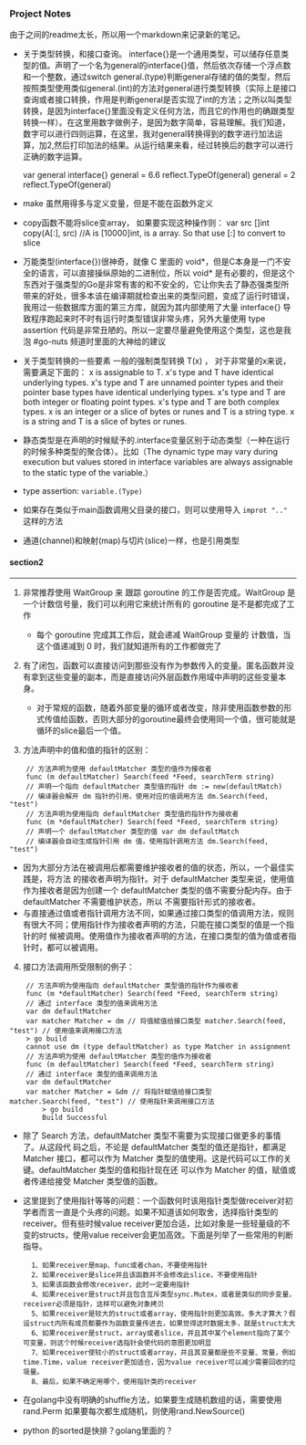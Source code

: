 ### Project Notes
由于之间的readme太长，所以用一个markdown来记录新的笔记。

+ 关于类型转换，和接口查询。
    interface{}是一个通用类型，可以储存任意类型的值。声明了一个名为general的interface{}值，然后依次存储一个浮点数和一个整数，通过switch general.(type)判断general存储的值的类型，然后按照类型使用类似general.(int)的方法对general进行类型转换（实际上是接口查询或者接口转换，作用是判断general是否实现了int的方法；之所以叫类型转换，是因为interface{}里面没有定义任何方法，而且它的作用也的确跟类型转换一样）。在这里用数字做例子，是因为数字简单，容易理解。我们知道，数字可以进行四则运算，在这里，我对general转换得到的数字进行加法运算，加2,然后打印加法的结果。从运行结果来看，经过转换后的数字可以进行正确的数字运算。
    
    var general interface{}
    general = 6.6
    reflect.TypeOf(general)
    general = 2
    reflect.TypeOf(general)


+ make 虽然用得多与定义变量，但是不能在函数外定义
+ copy函数不能将slice变array， 如果要实现这种操作则：
    var src []int 
	copy(A[:], src) //A is [10000]int, is a array. So that use [:] to convert to slice 
+ 万能类型(interface{})很神奇，就像 C 里面的 void*，但是C本身是一门不安全的语言，可以直接操纵原始的二进制位，所以 void* 是有必要的，但是这个东西对于强类型的Go是非常有害的和不安全的，它让你失去了静态强类型所带来的好处，很多本该在编译期就检查出来的类型问题，变成了运行时错误，我用过一些数据库方面的第三方库，就因为其内部使用了大量 interface{} 导致程序跑起来时不时有运行时类型错误非常头疼，另外大量使用 type assertion 代码是非常丑陋的。所以一定要尽量避免使用这个类型，这也是我泡 #go-nuts 频道时里面的大神给的建议

+ 关于类型转换的一些要素
    一般的强制类型转换 T(x) ， 对于非常量的x来说，需要满足下面的：
    x is assignable to T. 
    x's type and T have identical underlying types.
    x's type and T are unnamed pointer types and their pointer base types have identical underlying types.
    x's type and T are both integer or floating point types.
    x's type and T are both complex types.
    x is an integer or a slice of bytes or runes and T is a string type.
    x is a string and T is a slice of bytes or runes.

+ 静态类型是在声明的时候赋予的.interface变量区别于动态类型（一种在运行的时候多种类型的聚合体）。比如（The dynamic type may vary during execution but values stored in interface variables are always assignable to the static type of the variable.）

+ type assertion: `variable.(Type)`

+ 如果存在类似于main函数调用父目录的接口，则可以使用导入 `improt ".." `这样的方法
+ 通道(channel)和映射(map)与切片(slice)一样，也是引用类型


#### section2
---
1. 非常推荐使用 WaitGroup 来 跟踪 goroutine 的工作是否完成。WaitGroup 是一个计数信号量，我们可以利用它来统计所有的 goroutine 是不是都完成了工作
    + 每个 goroutine 完成其工作后，就会递减 WaitGroup 变量的 计数值，当这个值递减到 0 时，我们就知道所有的工作都做完了

2. 有了闭包，函数可以直接访问到那些没有作为参数传入的变量。匿名函数并没有拿到这些变量的副本，而是直接访问外层函数作用域中声明的这些变量本身。
    + 对于常规的函数，随着外部变量的循环或者改变，除非使用函数参数的形式传值给函数，否则大部分的goroutine最终会使用同一个值，很可能就是循环的slice最后一个值。

3. 方法声明中的值和值的指针的区别：
```
    // 方法声明为使用 defaultMatcher 类型的值作为接收者
    func (m defaultMatcher) Search(feed *Feed, searchTerm string)
    // 声明一个指向 defaultMatcher 类型值的指针 dm := new(defaultMatch)
    // 编译器会解开 dm 指针的引用，使用对应的值调用方法 dm.Search(feed, "test")
    // 方法声明为使用指向 defaultMatcher 类型值的指针作为接收者
    func (m *defaultMatcher) Search(feed *Feed, searchTerm string)
    // 声明一个 defaultMatcher 类型的值 var dm defaultMatch
    // 编译器会自动生成指针引用 dm 值，使用指针调用方法 dm.Search(feed, "test")
```

+ 因为大部分方法在被调用后都需要维护接收者的值的状态，所以，一个最佳实践是，将方法 的接收者声明为指针。对于 defaultMatcher 类型来说，使用值作为接收者是因为创建一个 defaultMatcher 类型的值不需要分配内存。由于 defaultMatcher 不需要维护状态，所以 不需要指针形式的接收者。
+ 与直接通过值或者指针调用方法不同，如果通过接口类型的值调用方法，规则有很大不同；使用指针作为接收者声明的方法，只能在接口类型的值是一个指针的时 候被调用。使用值作为接收者声明的方法，在接口类型的值为值或者指针时，都可以被调用。

4. 接口方法调用所受限制的例子：

```
    // 方法声明为使用指向 defaultMatcher 类型值的指针作为接收者
    func (m *defaultMatcher) Search(feed *Feed, searchTerm string)
    // 通过 interface 类型的值来调用方法
    var dm defaultMatcher
    var matcher Matcher = dm // 将值赋值给接口类型 matcher.Search(feed, "test") // 使用值来调用接口方法
    > go build
    cannot use dm (type defaultMatcher) as type Matcher in assignment
    // 方法声明为使用 defaultMatcher 类型的值作为接收者
    func (m defaultMatcher) Search(feed *Feed, searchTerm string)
    // 通过 interface 类型的值来调用方法
    var dm defaultMatcher
    var matcher Matcher = &dm // 将指针赋值给接口类型 matcher.Search(feed, "test") // 使用指针来调用接口方法
        > go build
        Build Successful
```

+ 除了 Search 方法，defaultMatcher 类型不需要为实现接口做更多的事情了。从这段代 码之后，不论是 defaultMatcher 类型的值还是指针，都满足 Matcher 接口，都可以作为 Matcher 类型的值使用。这是代码可以工作的关键。defaultMatcher 类型的值和指针现在还 可以作为 Matcher 的值，赋值或者传递给接受 Matcher 类型值的函数。

+ 这里提到了使用指针等等的问题：一个函数何时该用指针类型做receiver对初学者而言一直是个头疼的问题。如果不知道该如何取舍，选择指针类型的receiver。但有些时候value receiver更加合适，比如对象是一些轻量级的不变的structs，使用value receiver会更加高效。下面是列举了一些常用的判断指导。

        1、如果receiver是map、func或者chan，不要使用指针
        2、如果receiver是slice并且该函数并不会修改此slice，不要使用指针
        3、如果该函数会修改receiver，此时一定要用指针
        4、如果receiver是struct并且包含互斥类型sync.Mutex，或者是类似的同步变量，receiver必须是指针，这样可以避免对象拷贝
        5、如果receiver是较大的struct或者array，使用指针则更加高效。多大才算大？假设struct内所有成员都要作为函数变量传进去，如果觉得这时数据太多，就是struct太大
        6、如果receiver是struct，array或者slice，并且其中某个element指向了某个可变量，则这个时候receiver选指针会使代码的意图更加明显
        7、如果receiver使较小的struct或者array，并且其变量都是些不变量、常量，例如time.Time，value receiver更加适合，因为value receiver可以减少需要回收的垃圾量。
        8、最后，如果不确定用哪个，使用指针类的receiver

+ 在golang中没有明确的shuffle方法，如果要生成随机数组的话，需要使用rand.Perm 如果要每次都生成随机，则使用rand.NewSource()
+ python 的sorted是快排？golang里面的？